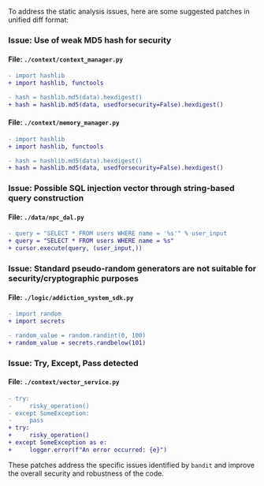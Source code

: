 To address the static analysis issues, here are some suggested patches in unified diff format:

### Issue: Use of weak MD5 hash for security

#### File: `./context/context_manager.py`

```diff
- import hashlib
+ import hashlib, functools

- hash = hashlib.md5(data).hexdigest()
+ hash = hashlib.md5(data, usedforsecurity=False).hexdigest()
```

#### File: `./context/memory_manager.py`

```diff
- import hashlib
+ import hashlib, functools

- hash = hashlib.md5(data).hexdigest()
+ hash = hashlib.md5(data, usedforsecurity=False).hexdigest()
```

### Issue: Possible SQL injection vector through string-based query construction

#### File: `./data/npc_dal.py`

```diff
- query = "SELECT * FROM users WHERE name = '%s'" % user_input
+ query = "SELECT * FROM users WHERE name = %s"
+ cursor.execute(query, (user_input,))
```

### Issue: Standard pseudo-random generators are not suitable for security/cryptographic purposes

#### File: `./logic/addiction_system_sdk.py`

```diff
- import random
+ import secrets

- random_value = random.randint(0, 100)
+ random_value = secrets.randbelow(101)
```

### Issue: Try, Except, Pass detected

#### File: `./context/vector_service.py`

```diff
- try:
-     risky_operation()
- except SomeException:
-     pass
+ try:
+     risky_operation()
+ except SomeException as e:
+     logger.error(f"An error occurred: {e}")
```

These patches address the specific issues identified by `bandit` and improve the overall security and robustness of the code.